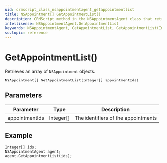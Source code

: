 ```yaml
---
uid: crmscript_class_nsappointmentagent_getappointmentlist
title: NSAppointment[] GetAppointmentList()
description: CRMScript method in the NSAppointmentAgent class that retrieves an array of NSAppointment objects
intellisense: NSAppointmentAgent.GetAppointmentList
keywords: NSAppointmentAgent, GetAppointmentList, GetAppointmentList(Integer[])
so.topic: reference
---
```


# GetAppointmentList()

Retrieves an array of `NSAppointment` objects.

`NSAppointment[] GetAppointmentList(Integer[] appointmentIds)`

## Parameters

| Parameter | Type | Description |
|---|---|---|
| appointmentIds | Integer[] | The identifiers of the appointments |

## Example

```crmscript
Integer[] ids;
NSAppointmentAgent agent;
agent.GetAppointmentList(ids);
```
